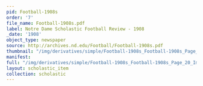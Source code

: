 ```yaml
---
pid: Football-1908s
order: '7'
file_name: Football-1908s.pdf
label: Notre Dame Scholastic Football Review - 1908
_date: '1908'
object_type: newspaper
source: http://archives.nd.edu/Football/Football-1908s.pdf
thumbnail: "/img/derivatives/simple/Football-1908s_Football-1908s_Page_20_Image_0001/thumbnail.jpg"
manifest:
full: "/img/derivatives/simple/Football-1908s_Football-1908s_Page_20_Image_0001/fullwidth.jpg"
layout: scholastic_item
collection: scholastic
---
```

